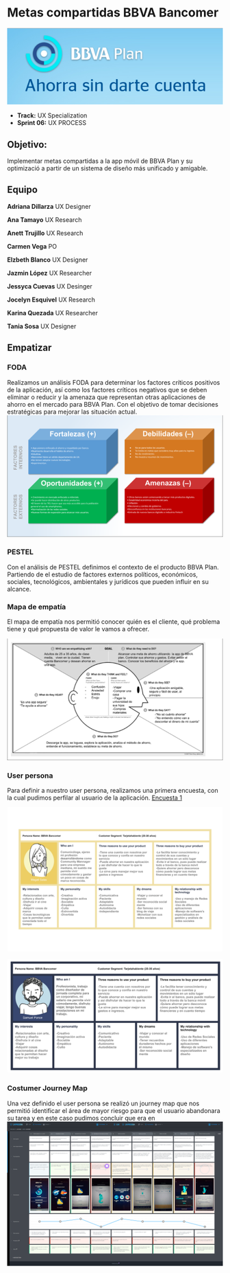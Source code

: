 # Metas compartidas BBVA Bancomer
![BBVA Plan](assets/images/BBVA-plan.png)

* **Track:** UX Specialization
* **Sprint 06:** UX PROCESS

## Objetivo:
 Implementar metas compartidas a la app móvil de BBVA Plan y su optimizació a partir de un sistema de diseño más unificado y amigable.

 ## Equipo
**Adriana Dillarza** UX Designer

**Ana Tamayo** UX Research

**Anett Trujillo** UX Research

**Carmen Vega** PO

**Elzbeth Blanco** UX Designer

**Jazmin López** UX Researcher

**Jessyca Cuevas** UX Desinger

**Jocelyn Esquivel** UX Research

**Karina Quezada** UX Researcher

**Tania Sosa** UX Designer

## Empatizar

### FODA
Realizamos un análisis FODA para determinar los factores críticos positivos de la aplicación, así como los factores críticos negativos que se deben eliminar o reducir y la amenaza que representan otras aplicaciones de ahorro en el mercado para BBVA Plan. Con el objetivo de tomar decisiones estratégicas para mejorar las situación actual.
![FODA](assets/images/FODA.png)

### PESTEL
Con el análisis de PESTEL definimos el contexto de el producto BBVA Plan. Partiendo de el estudio de factores externos políticos, económicos, sociales, tecnológicos, ambientales y jurídicos que pueden influir en su alcance.

### Mapa de empatía
El mapa de empatía nos permitió conocer quién es el cliente, qué problema tiene y qué propuesta de valor le vamos a ofrecer.

![Empathy map](assets/images/empathy-map.png)


### User persona
Para definir a nuestro user persona, realizamos una primera encuesta, con la cual pudimos perfilar al usuario de la aplicación.  [Encuesta 1](https://docs.google.com/forms/d/1JZ4vUEQPfACjVFVtUy3TG4yQjZq19DVZchVp3yDnCuI/edit#responses)

![user persona](assets/images/UserF.jpg)

![user persona](assets/images/UserM.jpg)

### Costumer Journey Map
Una vez definido el user persona se realizó un journey map que nos permitió identificar el área de mayor riesgo para que el usuario abandonara su tarea y en este caso pudimos concluir que era en
![journey-map](assets/images/journey-map.png)
